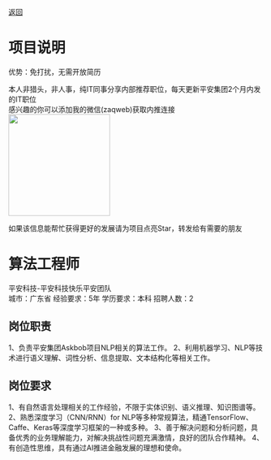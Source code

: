[返回](../../)

# 项目说明

优势：免打扰，无需开放简历

本人非猎头，非人事，纯IT同事分享内部推荐职位，每天更新平安集团2个月内发的IT职位  
感兴趣的你可以添加我的微信(zaqweb)获取内推连接  
<img src="https://github.com/zaqweb/PA-IT-JOBS/blob/master/WechatICode.jpeg"  height="200" width="200">

如果该信息能帮忙获得更好的发展请为项目点亮Star，转发给有需要的朋友

# 算法工程师
平安科技-平安科技快乐平安团队  
城市：广东省 经验要求：5年 学历要求：本科  招聘人数：2

## 岗位职责
1、负责平安集团Askbob项目NLP相关的算法工作。
2、利用机器学习、NLP等技术进行语义理解、词性分析、信息提取、文本结构化等相关工作。

## 岗位要求
1、有自然语言处理相关的工作经验，不限于实体识别、语义推理、知识图谱等。
2、熟悉深度学习（CNN/RNN）for NLP等多种常规算法，精通TensorFlow、Caffe、Keras等深度学习框架的一种或多种。
3、善于解决问题和分析问题，具备优秀的业务理解能力，对解决挑战性问题充满激情，良好的团队合作精神。
4、有创造性思维，具有通过AI推进金融发展的理想和使命。




